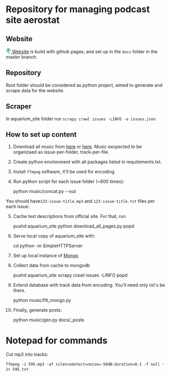 # Repository for managing podcast site aerostat

## Website
[![](https://raw.githubusercontent.com/summerisgone/aerost8/master/docs/public/icon.png) Website](http://aerostat.rocks/) is build with github pages, and set up in the ``docs`` folder in the master branch.

## Repository

Root folder should be considered as python project, aimed to generate and scrape
data for the website.


## Scraper

In aquarium_site folder run ``scrapy crawl issues -LINFO -o issues.json``

## How to set up content

1. Download all music from [here](https://rutracker.org/forum/viewtopic.php?t=4922999) or [here](https://rutracker.org/forum/viewtopic.php?t=4384724).
Music excpected to be organizaed as issue-per-folder, track-per-file.

2. Create python environment with all packages listed in requitements.txt.

3. Install ``ffmpeg`` software, it'll be used for encoding.

4. Run python script for each issue folder (~600 times):

    python music/concat.py --out <path-for-compiled-issues> <path-to-issue-folder>

You should have``123-issue-title.mp3`` and ``123-issue-title.txt`` files per each issue.

5. Cache text descriptions from official site. For that, run

    pushd aquarium_site
    python download_all_pages.py <cache-folder>
    popd

6. Serve local copy of aquarium_site with:

    cd <cache-folder>
    python -m SimpleHTTPServer

7. Set up local instance of [Mongo](http://www.mongodb.org/)

8. Collect data from cache to mongodb

    pushd aquarium_site
    scrapy crawl issues -LINFO
    popd

9. Extend database with track data from encoding. You'll need only txt's be there.

    python music/fill_mongo.py <path-for-compiled-issues>

10. Finally, generate posts:

    python music/gen.py docs/_posts


# Notepad for commands

Cut mp3 into tracks:
    
    ffmpeg -i 595.mp3 -af silencedetect=noise=-50dB:duration=0.1 -f null - 2> 595.txt 
